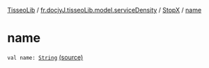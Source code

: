 [TisseoLib](../../index.md) / [fr.docjyJ.tisseoLib.model.serviceDensity](../index.md) / [StopX](index.md) / [name](./name.md)

# name

`val name: `[`String`](https://kotlinlang.org/api/latest/jvm/stdlib/kotlin/-string/index.html) [(source)](https://github.com/docjyj/tisseoLib/tree/master/src/main/kotlin/fr/docjyJ/tisseoLib/model/serviceDensity/StopX.kt#L14)